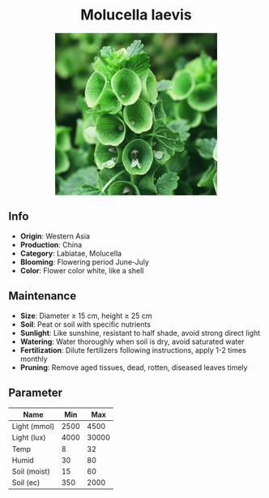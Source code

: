 <h1 align='center'>Molucella laevis</h1>
<p align="center">
    <img 
        align='center'
        width='320'
        src="../images/molucella laevis.png" 
        alt='Molucella laevis' />
</p>

## Info

 - **Origin**: Western Asia
 - **Production**: China
 - **Category**: Labiatae, Molucella
 - **Blooming**: Flowering period June-July
 - **Color**: Flower color white, like a shell

## Maintenance

 - **Size**: Diameter ≥ 15 cm, height ≥ 25 cm
 - **Soil**: Peat or soil with specific nutrients
 - **Sunlight**: Like sunshine, resistant to half shade, avoid strong direct light
 - **Watering**: Water thoroughly when soil is dry, avoid saturated water
 - **Fertilization**: Dilute fertilizers following instructions, apply 1-2 times monthly
 - **Pruning**: Remove aged tissues, dead, rotten, diseased leaves timely

## Parameter

| Name         | Min  | Max   |
|--------------|------|-------|
| Light (mmol) | 2500 | 4500  |
| Light (lux)  | 4000 | 30000 |
| Temp         | 8    | 32    |
| Humid        | 30   | 80    |
| Soil (moist) | 15   | 60    |
| Soil (ec)    | 350  | 2000  |